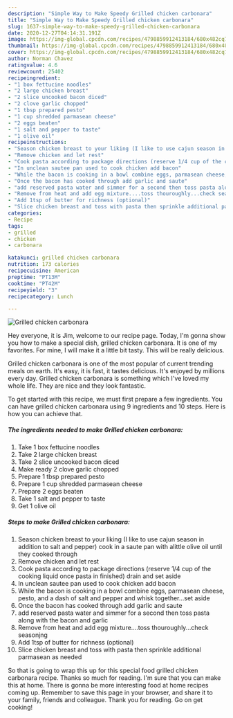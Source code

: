 ```yaml
---
description: "Simple Way to Make Speedy Grilled chicken carbonara"
title: "Simple Way to Make Speedy Grilled chicken carbonara"
slug: 1637-simple-way-to-make-speedy-grilled-chicken-carbonara
date: 2020-12-27T04:14:31.191Z
image: https://img-global.cpcdn.com/recipes/4798859912413184/680x482cq70/grilled-chicken-carbonara-recipe-main-photo.jpg
thumbnail: https://img-global.cpcdn.com/recipes/4798859912413184/680x482cq70/grilled-chicken-carbonara-recipe-main-photo.jpg
cover: https://img-global.cpcdn.com/recipes/4798859912413184/680x482cq70/grilled-chicken-carbonara-recipe-main-photo.jpg
author: Norman Chavez
ratingvalue: 4.6
reviewcount: 25402
recipeingredient:
- "1 box fettucine noodles"
- "2 large chicken breast"
- "2 slice uncooked bacon diced"
- "2 clove garlic chopped"
- "1 tbsp prepared pesto"
- "1 cup shredded parmasean cheese"
- "2 eggs beaten"
- "1 salt and pepper to taste"
- "1 olive oil"
recipeinstructions:
- "Season chicken breast to your liking (I like to use cajun season in addition to salt and pepper) cook in a saute pan with alittle olive oil until they cooked through"
- "Remove chicken and let rest"
- "Cook pasta according to package directions (reserve 1/4 cup of the cooking liquid once pasta in finished) drain and set aside"
- "In unclean sautee pan used to cook chicken add bacon"
- "While the bacon is cooking in a bowl combine eggs, parmasean cheese, pesto, and a dash of salt and pepper and whisk together...set aside"
- "Once the bacon has cooked through add garlic and saute"
- "add reserved pasta water and simmer for a second then toss pasta along with the bacon and garlic"
- "Remove from heat and add egg mixture....toss thouroughly...check seasonjng"
- "Add 1tsp of butter for richness (optional)"
- "Slice chicken breast and toss with pasta then sprinkle additional parmasean as needed"
categories:
- Recipe
tags:
- grilled
- chicken
- carbonara

katakunci: grilled chicken carbonara 
nutrition: 173 calories
recipecuisine: American
preptime: "PT13M"
cooktime: "PT42M"
recipeyield: "3"
recipecategory: Lunch

---
```



![Grilled chicken carbonara](https://img-global.cpcdn.com/recipes/4798859912413184/680x482cq70/grilled-chicken-carbonara-recipe-main-photo.jpg)

Hey everyone, it is Jim, welcome to our recipe page. Today, I'm gonna show you how to make a special dish, grilled chicken carbonara. It is one of my favorites. For mine, I will make it a little bit tasty. This will be really delicious.

Grilled chicken carbonara is one of the most popular of current trending meals on earth. It's easy, it is fast, it tastes delicious. It's enjoyed by millions every day. Grilled chicken carbonara is something which I've loved my whole life. They are nice and they look fantastic.




To get started with this recipe, we must first prepare a few ingredients. You can have grilled chicken carbonara using 9 ingredients and 10 steps. Here is how you can achieve that.

<!--inarticleads1-->

##### The ingredients needed to make Grilled chicken carbonara:

1. Take 1 box fettucine noodles
1. Take 2 large chicken breast
1. Take 2 slice uncooked bacon diced
1. Make ready 2 clove garlic chopped
1. Prepare 1 tbsp prepared pesto
1. Prepare 1 cup shredded parmasean cheese
1. Prepare 2 eggs beaten
1. Take 1 salt and pepper to taste
1. Get 1 olive oil




<!--inarticleads2-->

##### Steps to make Grilled chicken carbonara:

1. Season chicken breast to your liking (I like to use cajun season in addition to salt and pepper) cook in a saute pan with alittle olive oil until they cooked through
1. Remove chicken and let rest
1. Cook pasta according to package directions (reserve 1/4 cup of the cooking liquid once pasta in finished) drain and set aside
1. In unclean sautee pan used to cook chicken add bacon
1. While the bacon is cooking in a bowl combine eggs, parmasean cheese, pesto, and a dash of salt and pepper and whisk together...set aside
1. Once the bacon has cooked through add garlic and saute
1. add reserved pasta water and simmer for a second then toss pasta along with the bacon and garlic
1. Remove from heat and add egg mixture....toss thouroughly...check seasonjng
1. Add 1tsp of butter for richness (optional)
1. Slice chicken breast and toss with pasta then sprinkle additional parmasean as needed




So that is going to wrap this up for this special food grilled chicken carbonara recipe. Thanks so much for reading. I'm sure that you can make this at home. There is gonna be more interesting food at home recipes coming up. Remember to save this page in your browser, and share it to your family, friends and colleague. Thank you for reading. Go on get cooking!
